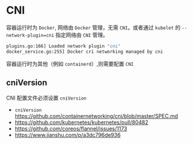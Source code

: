 # CNI

容器运行时为 `Docker`, 网络由 `Docker` 管理，无需 `CNI`。或者通过 `kubelet` 的 `--network-plugin=cni` 指定网络由 `CNI` 管理。

```bash
plugins.go:166] Loaded network plugin "cni"
docker_service.go:255] Docker cri networking managed by cni
```

容器运行时为其他（例如 `containerd`）,则需要配置 `CNI`

## cniVersion

CNI 配置文件必须设置 `cniVersion`

* `cniVersion` https://github.com/containernetworking/cni/blob/master/SPEC.md
* https://github.com/kubernetes/kubernetes/pull/80482
* https://github.com/coreos/flannel/issues/1173
* https://www.jianshu.com/p/a3dc796de936
